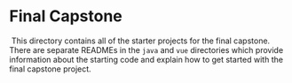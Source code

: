 # Final Capstone
​
This directory contains all of the starter projects for the final capstone. There are separate READMEs in the `java` and `vue` directories which provide information about the starting code and explain how to get started with the final capstone project.
